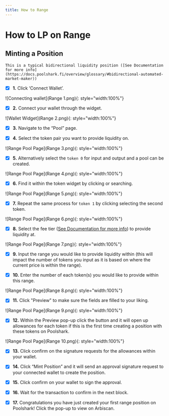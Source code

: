 ```yaml
---
title: How to Range
---
```


# How to LP on Range

## Minting a Position

    This is a typical bidirectional liquidity position ([See Documentation for more info](https://docs.poolshark.fi/overview/glossary/#bidirectional-automated-market-maker))

- [x] **1.** Click ‘Connect Wallet’.

![Connecting wallet](Range 1.png){: style="width:100%"}

- [x] **2.** Connect your wallet through the widget.

![Wallet Widget](Range 2.png){: style="width:100%"}

- [x] **3.** Navigate to the “Pool” page.

- [x] **4.** Select the token pair you want to provide liquidity on.

![Range Pool Page](Range 3.png){: style="width:100%"}

- [x] **5.** Alternatively select the ```token 0``` for input and output and a pool can be created.

![Range Pool Page](Range 4.png){: style="width:100%"}

- [x] **6.** Find it within the token widget by clicking or searching.

![Range Pool Page](Range 5.png){: style="width:100%"}

- [x] **7.** Repeat the same process for ```token 1``` by clicking selecting the second token.

![Range Pool Page](Range 6.png){: style="width:100%"}

- [x] **8.** Select the fee tier ([See Documentation for more info](https://docs.poolshark.fi/overview/glossary/#fee-tier)) to provide liquidity at.

![Range Pool Page](Range 7.png){: style="width:100%"}

- [x] **9.** Input the range you would like to provide liquidity within (this will impact the number of tokens you input as it is based on where the current price is within the range).

- [x] **10.** Enter the number of each token(s) you would like to provide within this range.

![Range Pool Page](Range 8.png){: style="width:100%"}

- [x] **11.** Click "Preview" to make sure the fields are filled to your liking.

![Range Pool Page](Range 9.png){: style="width:100%"}

- [x] **12.** Within the Preview pop-up click the button and it will open up allowances for each token if this is the first time creating a position with these tokens on Poolshark.

![Range Pool Page](Range 10.png){: style="width:100%"}

- [x] **13.** Click confirm on the signature requests for the allowances within your wallet.

- [x] **14.** Click “Mint Position” and it will send an approval signature request to your connected wallet to create the position.

- [x] **15.** Click confirm on your wallet to sign the approval.

- [x] **16.** Wait for the transaction to confirm in the next block.

- [x] **17.** Congratulations you have just created your first range position on Poolshark! Click the pop-up to view on Arbiscan.


<br><br><br>